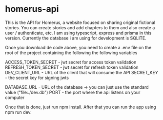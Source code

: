 # homerus-api

This is the API for Homerus, a website focused on sharing original fictional stories. You can create stories and add chapters to them and also 
create a user / authenticate, etc. I am using typescript, express and prisma in this version. Currently the database i am using for development is SQLITE.  

Once you download de code above, you need to create a .env file on the root of the project containing the following the following variables

ACCESS_TOKEN_SECRET - jwt secret for access token validation
REFRESH_TOKEN_SECRET - jwt secret for refresh token validation 
DEV_CLIENT_URL - URL of the client that will consume the API 
SECRET_KEY - the secret key for signing jwts

DATABASE_URL - URL of the database -> you can just use the standard value ("file:./dev.db")
PORT -  the port where the api listens on your computer


Once that is done, just run npm install. After that you can run the app using npm run dev.


